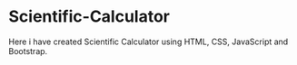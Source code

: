 # Scientific-Calculator
Here i have created Scientific Calculator using HTML, CSS, JavaScript and Bootstrap.
